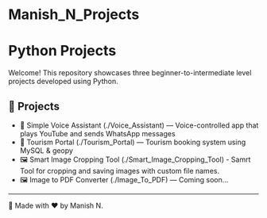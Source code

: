 # Manish_N_Projects
# Python Projects

Welcome! This repository showcases three beginner-to-intermediate level projects developed using Python.

## 🔗 Projects

- 🎤 Simple Voice Assistant (./Voice_Assistant) — Voice-controlled app that plays YouTube and sends WhatsApp messages
- 🧭 Tourism Portal (./Tourism_Portal) — Tourism booking system using MySQL & geopy
- 🖼️ Smart Image Cropping Tool (./Smart_Image_Cropping_Tool) - Samrt Tool for cropping and saving images with custom file names.
- 🖼️ Image to PDF Converter (./Image_To_PDF) — Coming soon...

---

📌 Made with ❤️ by Manish N.
